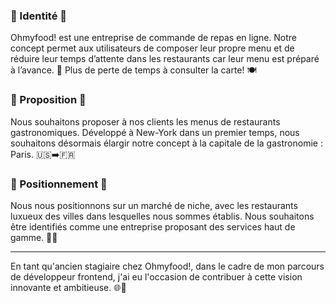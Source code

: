 ### 🌟 Identité 🌟
Ohmyfood! est une entreprise de commande de repas en ligne. Notre concept permet aux utilisateurs de composer leur propre menu et de réduire leur temps d’attente dans les restaurants car leur menu est préparé à l’avance. 🚀 Plus de perte de temps à consulter la carte! 🍽️

### 🌟 Proposition 🌟
Nous souhaitons proposer à nos clients les menus de restaurants gastronomiques. Développé à New-York dans un premier temps, nous souhaitons désormais élargir notre concept à la capitale de la gastronomie : Paris. 🇺🇸➡️🇫🇷

### 🌟 Positionnement 🌟
Nous nous positionnons sur un marché de niche, avec les restaurants luxueux des villes dans lesquelles nous sommes établis. Nous souhaitons être identifiés comme une entreprise proposant des services haut de gamme. 🌟🍴

---

En tant qu'ancien stagiaire chez Ohmyfood!, dans le cadre de mon parcours de développeur frontend, j'ai eu l'occasion de contribuer à cette vision innovante et ambitieuse. 🌐💼